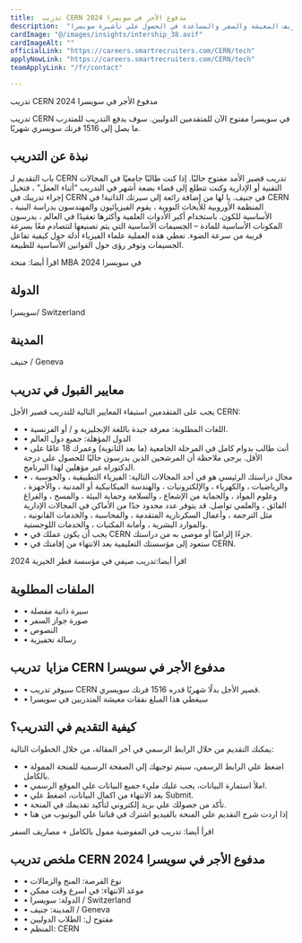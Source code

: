```yaml
---
title:  تدريب CERN مدفوع الأجر في سويسرا 2024 
description:  "سافر سويسرا مجانا من خلال فرصة التدريب الممول بالكامل في سويسرا بتمويل مصاريف المعيشة والسفر والمساعدة في الحصول علي تأشيرة سويسرا." 
cardImage: "@/images/insights/intership_38.avif" 
cardImageAlt: "" 
officialLink: "https://careers.smartrecruiters.com/CERN/tech" 
applyNowLink: "https://careers.smartrecruiters.com/CERN/tech" 
teamApplyLink: "/fr/contact"

---
```


تدريب CERN مدفوع الأجر في سويسرا 2024

تدريب CERN في سويسرا مفتوح الآن للمتقدمين الدوليين. سوف يدفع التدريب للمتدرب ما يصل إلى 1516 فرنك سويسري شهريًا.

## نبذة عن التدريب

باب التقديم لـ CERN تدريب قصير الأمد مفتوح حاليًا. إذا كنت طالبًا جامعيًا في المجالات التقنية أو الإدارية وكنت تتطلع إلى قضاء بضعة أشهر في التدريب “أثناء العمل” ، فتخيل إجراء تدريبك في CERN في جنيف. يا لها من إضافة رائعة إلى سيرتك الذاتية! في CERN ، المنظمة الأوروبية للأبحاث النووية ، يقوم الفيزيائيون والمهندسون بدراسة البنية الأساسية للكون. باستخدام أكبر الأدوات العلمية وأكثرها تعقيدًا في العالم ، يدرسون المكونات الأساسية للمادة – الجسيمات الأساسية التي يتم تصنيعها لتتصادم معًا بسرعة قريبة من سرعة الضوء. تعطي هذه العملية علماء الفيزياء أدلة حول كيفية تفاعل الجسيمات وتوفر رؤى حول القوانين الأساسية للطبيعة.

اقرأ أيضا: منحة MBA في سويسرا 2024

## الدولة

سويسرا/ Switzerland

## المدينة

جنيف / Geneva

## معايير القبول في تدريب

يجب على المتقدمين استيفاء المعايير التالية للتدريب قصير الأجل CERN:

- • اللغات المطلوبة: معرفة جيدة باللغة الإنجليزية و / أو الفرنسية.
- • الدول المؤهلة: جميع دول العالم
- • أنت طالب بدوام كامل في المرحلة الجامعية (ما بعد الثانوية) وعمرك 18 عامًا على الأقل. يرجى ملاحظة أن المرشحين الذين يدرسون حاليًا للحصول على درجة الدكتوراه غير مؤهلين لهذا البرنامج.
- • مجال دراستك الرئيسي هو في أحد المجالات التالية: الفيزياء التطبيقية ، والحوسبة ، والرياضيات ، والكهرباء ، والإلكترونيات ، والهندسة الميكانيكية أو المدنية ، والأجهزة ، وعلوم المواد ، والحماية من الإشعاع ، والسلامة وحماية البيئة ، والمسح ، والفراغ الفائق ، والعلمي تواصل. قد يتوفر عدد محدود جدًا من الأماكن في المجالات الإدارية مثل الترجمة ، وأعمال السكرتارية المتقدمة ، والمحاسبة ، والخدمات القانونية ، والموارد البشرية ، وأمانة المكتبات ، والخدمات اللوجستية.
- • يجب أن يكون عملك في CERN جزءًا إلزاميًا أو موصى به من دراستك.
- • ستعود إلى مؤسستك التعليمية بعد الانتهاء من إقامتك في CERN.

اقرأ أيضا:تدريب صيفي في مؤسسة قطر الخيرية 2024

## الملفات المطلوبة

- • سيرة ذاتية مفصلة
- • صورة جواز السفر
- • النصوص
- • رسالة تحفيزية

## مزايا  تدريب CERN مدفوع الأجر في سويسرا

- • سيوفر تدريب CERN قصير الأجل بدلًا شهريًا قدره 1516 فرنك سويسري.
- • سيغطي هذا المبلغ نفقات معيشة المتدربين في سويسرا

## كيفية التقديم في التدريب؟

يمكنك التقديم من خلال الرابط الرسمي في آخر المقالة، من خلال الخطوات التالية:

- • اضغط علي الرابط الرسمي، سيتم توجيهك إلي الصفحة الرسمية للمنحة الممولة بالكامل.
- • املأ استمارة البيانات، يجب عليك مليء جميع البيانات علي الموقع الرسمي.
- • بعد الانتهاء من اكمال البيانات، اضغط علي Submit.
- • تأكد من حصولك علي بريد إلكتروني لتأكيد تقديمك في المنحة.
- • إذا اردت شرح التقديم علي المنحة بالفيديو اشترك في قناتنا علي اليوتيوب من هنا

اقرأ أيضا: تدريب في المفوضية ممول بالكامل + مصاريف السفر

## ملخص تدريب CERN مدفوع الأجر في سويسرا 2024

- • نوع الفرصة: المنح والزمالات
- • موعد الانتهاء: في اسرع وقت ممكن
- • الدولة: سويسرا / Switzerland
- • المدينة: جنيف / Geneva
- • مفتوح ل: الطلاب الدوليين
- • المنظم: CERN

